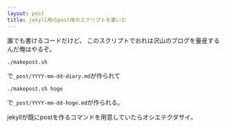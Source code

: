 ```yaml
---
layout: post
title: jekyll用のpost用のスクリプトを書いた
---
```


誰でも書けるコードだけど、
このスクリプトでおれは沢山のブログを量産するんだ俺はやるぞ。

<script src="https://gist.github.com/shamisonn/243075a564c4b3bb9b8e291cf95fe069.js"></script>

```shell
./makepost.sh
```

で`_post/YYYY-mm-dd-diary.md`が作られて

```sh
./makepost.sh hoge
```

で`_post/YYYY-mm-dd-hoge.md`が作られる。

jekyllが既にpostを作るコマンドを用意していたらオシエテクダサイ。





